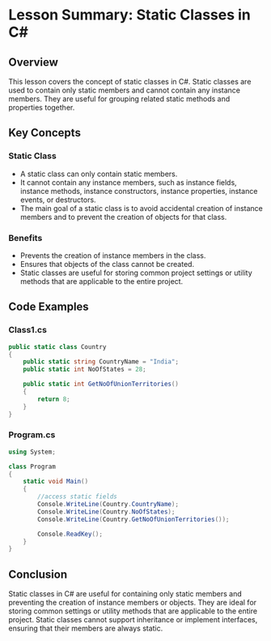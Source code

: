 
# Lesson Summary: Static Classes in C#

## Overview
This lesson covers the concept of static classes in C#. Static classes are used to contain only static members and cannot contain any instance members. They are useful for grouping related static methods and properties together.

## Key Concepts

### Static Class
- A static class can only contain static members.
- It cannot contain any instance members, such as instance fields, instance methods, instance constructors, instance properties, instance events, or destructors.
- The main goal of a static class is to avoid accidental creation of instance members and to prevent the creation of objects for that class.

### Benefits
- Prevents the creation of instance members in the class.
- Ensures that objects of the class cannot be created.
- Static classes are useful for storing common project settings or utility methods that are applicable to the entire project.

## Code Examples

### Class1.cs
```csharp
public static class Country
{
    public static string CountryName = "India";
    public static int NoOfStates = 28;

    public static int GetNoOfUnionTerritories()
    {
        return 8;
    }
}
```

### Program.cs
```csharp
using System;

class Program
{
    static void Main()
    {
        //access static fields
        Console.WriteLine(Country.CountryName);
        Console.WriteLine(Country.NoOfStates);
        Console.WriteLine(Country.GetNoOfUnionTerritories());

        Console.ReadKey();
    }
}
```

## Conclusion
Static classes in C# are useful for containing only static members and preventing the creation of instance members or objects. They are ideal for storing common settings or utility methods that are applicable to the entire project. Static classes cannot support inheritance or implement interfaces, ensuring that their members are always static.
